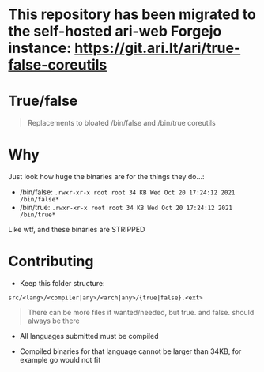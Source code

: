 # This repository has been migrated to the self-hosted ari-web Forgejo instance: <https://git.ari.lt/ari/true-false-coreutils>
# True/false

> Replacements to bloated /bin/false and /bin/true coreutils

# Why

Just look how huge the binaries are for the things they
do...:

- /bin/false: `.rwxr-xr-x root root 34 KB Wed Oct 20 17:24:12 2021 /bin/false*`
- /bin/true: `.rwxr-xr-x root root 34 KB Wed Oct 20 17:24:12 2021 /bin/true*`

Like wtf, and these binaries are STRIPPED

# Contributing

- Keep this folder structure:

`src/<lang>/<compiler|any>/<arch|any>/{true|false}.<ext>`

> There can be more files if wanted/needed, but
> true.<ext> and false.<ext> should always be there

- All languages submitted must be compiled

- Compiled binaries for that language cannot be
  larger than 34KB, for example go would not
  fit
